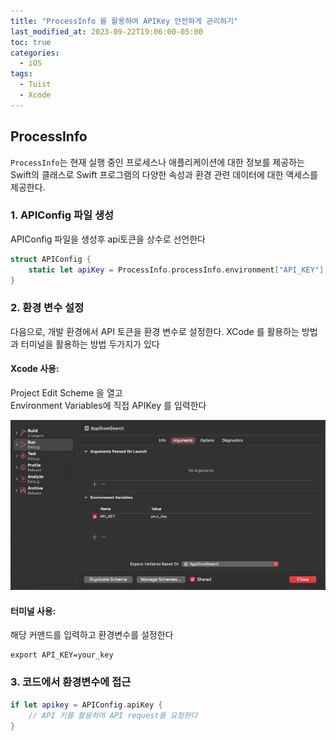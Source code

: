 ```yaml
---
title: "ProcessInfo 를 활용하여 APIKey 안전하게 관리하기"
last_modified_at: 2023-09-22T19:06:00-05:00
toc: true
categories:
  - iOS
tags:
  - Tuist
  - Xcode
---
```


## ProcessInfo

`ProcessInfo`는 현재 실행 중인 프로세스나 애플리케이션에 대한 정보를 제공하는 Swift의 클래스로 Swift 프로그램의 다양한 속성과 환경 관련 데이터에 대한 액세스를 제공한다. 

### 1. APIConfig 파일 생성

APIConfig 파일을 생성후 api토큰을 상수로 선언한다

```swift
struct APIConfig {
    static let apiKey = ProcessInfo.processInfo.environment["API_KEY"]
}
```

### 2. 환경 변수 설정

다음으로, 개발 환경에서 API 토큰을 환경 변수로 설정한다. XCode 를 활용하는 방법과 터미널을 활용하는 방법 두가지가 있다


#### Xcode 사용: 
Project Edit Scheme 을 열고  
Environment Variables에 직접 APIKey 를 입력한다

![ProcessInfo1](images/../../../images/iOS/ProcessInfo1.png)   

#### 터미널 사용:
해당 커맨드를 입력하고 환경변수를 설정한다
```shell
export API_KEY=your_key
```

### 3. 코드에서 환경변수에 접근
```swift
if let apikey = APIConfig.apiKey {
    // API 키를 활용하여 API request를 요청한다
}
```
